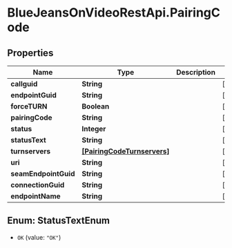 # BlueJeansOnVideoRestApi.PairingCode

## Properties
Name | Type | Description | Notes
------------ | ------------- | ------------- | -------------
**callguid** | **String** |  | [optional] 
**endpointGuid** | **String** |  | [optional] 
**forceTURN** | **Boolean** |  | [optional] 
**pairingCode** | **String** |  | [optional] 
**status** | **Integer** |  | [optional] 
**statusText** | **String** |  | [optional] 
**turnservers** | [**[PairingCodeTurnservers]**](PairingCodeTurnservers.md) |  | [optional] 
**uri** | **String** |  | [optional] 
**seamEndpointGuid** | **String** |  | [optional] 
**connectionGuid** | **String** |  | [optional] 
**endpointName** | **String** |  | [optional] 


<a name="StatusTextEnum"></a>
## Enum: StatusTextEnum


* `OK` (value: `"OK"`)




